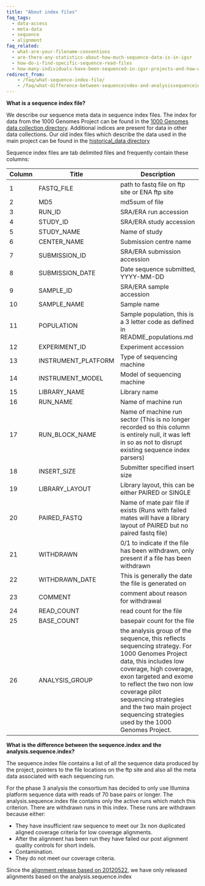 ```yaml
---
title: "About index files"
faq_tags:
  - data-access
  - meta-data
  - sequence
  - alignment
faq_related:
  - what-are-your-filename-conventions
  - are-there-any-statistics-about-how-much-sequence-data-is-in-igsr
  - how-do-i-find-specific-sequence-read-files
  - how-many-individuals-have-been-sequenced-in-igsr-projects-and-how-were-they-selected
redirect_from:
    - /faq/what-sequence-index-file/
    - /faq/what-difference-between-sequenceindex-and-analysissequenceindex/
---
```


**What is a sequence index file?**

We describe our sequence meta data in sequence index files. The index for data from the 1000 Genomes Project can be found in the [1000 Genomes data collection directory](ftp://ftp.1000genomes.ebi.ac.uk/vol1/ftp/data_collections/1000_genomes_project/). Additional indices are present for data in other data collections. Our old index files which describe the data used in the main project can be found in the [historical_data directory](ftp://ftp.1000genomes.ebi.ac.uk/vol1/ftp/historical_data/former_toplevel/)

Sequence index files are tab delimited files and frequently contain these columns:

| Column | Title                | Description                                                                                |
| ------ | -------------------- | -------------------------------------------------------------------------------------------|
| 1 | FASTQ_FILE | path to fastq file on ftp site or ENA ftp site |
| 2 | MD5 | md5sum of file |
| 3 | RUN_ID | SRA/ERA run accession |
| 4 | STUDY_ID | SRA/ERA study accession |
| 5 | STUDY_NAME | Name of study |
| 6 | CENTER_NAME | Submission centre name |
| 7 | SUBMISSION_ID | SRA/ERA submission accession |
| 8 | SUBMISSION_DATE | Date sequence submitted, YYYY-MM-DD |
| 9 | SAMPLE_ID | SRA/ERA sample accession |
| 10 | SAMPLE_NAME | Sample name |
| 11 | POPULATION | Sample population, this is a 3 letter code as defined in README_populations.md |
| 12 | EXPERIMENT_ID | Experiment accession |
| 13 | INSTRUMENT_PLATFORM | Type of sequencing machine |
| 14 | INSTRUMENT_MODEL | Model of sequencing machine |
| 15 | LIBRARY_NAME | Library name |
| 16 | RUN_NAME | Name of machine run |
| 17 | RUN_BLOCK_NAME | Name of machine run sector (This is no longer recorded so this column is entirely null, it was left in so as not to disrupt existing sequence index parsers) |
| 18 | INSERT_SIZE | Submitter specified insert size |
| 19 | LIBRARY_LAYOUT | Library layout, this can be either PAIRED or SINGLE |
| 20 | PAIRED_FASTQ | Name of mate pair file if exists (Runs with failed mates will have a library layout of PAIRED but no paired fastq file) |
| 21 | WITHDRAWN | 0/1 to indicate if the file has been withdrawn, only present if a file has been withdrawn |
| 22 | WITHDRAWN_DATE | This is generally the date the file is generated on |
| 23 | COMMENT | comment about reason for withdrawal |
| 24 | READ_COUNT | read count for the file |
| 25 | BASE_COUNT | basepair count for the file |
| 26 | ANALYSIS_GROUP | the analysis group of the sequence, this reflects sequencing strategy. For 1000 Genomes Project data, this includes low coverage, high coverage, exon targeted and exome to reflect the two non low coverage pilot sequencing strategies and the two main project sequencing strategies used by the 1000 Genomes Project. |

**What is the difference between the sequence.index and the analysis.sequence.index?**

The sequence.index file contains a list of all the sequence data produced by the project, pointers to the file locations on the ftp site and also all the meta data associated with each sequencing run. 

For the phase 3 analysis the consortium has decided to only use Illumina platform sequence data with reads of 70 base pairs or longer. The analysis.sequence.index file contains only the active runs which match this criterion. There are withdrawn runs in this index. These runs are withdrawn because either:
* They have insufficient raw sequence to meet our 3x non duplicated aligned coverage criteria for low coverage alignments.
* After the alignment has been run they have failed our post alignment quality controls for short indels.
* Contamination.
* They do not meet our coverage criteria.

Since the [alignment release based on 20120522](/announcements/new-alignment-release-2012-12-11), we have only released alignments based on the analysis.sequence.index
